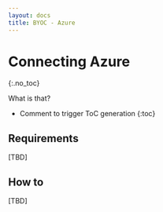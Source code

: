 ```yaml
---
layout: docs
title: BYOC - Azure
---
```


<!-- markdownlint-disable MD022 MD032 -->
# Connecting Azure
{:.no_toc}

What is that?

* Comment to trigger ToC generation
{:toc}
<!-- markdownlint-enable MD022 MD032 -->


## Requirements

[TBD]

## How to

[TBD]